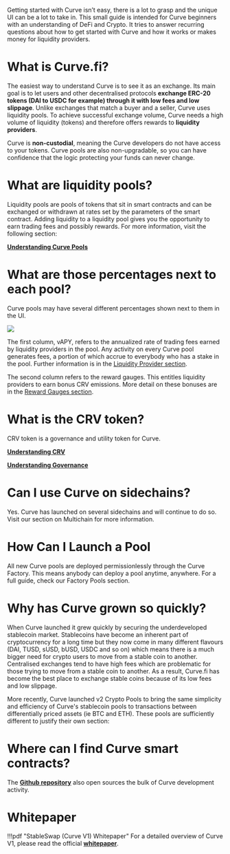 Getting started with Curve isn’t easy, there is a lot to grasp and the unique UI can be a lot to take in. This small guide is intended for Curve beginners with an understanding of DeFi and Crypto. It tries to answer recurring questions about how to get started with Curve and how it works or makes money for liquidity providers.

# **What is Curve.fi?**

The easiest way to understand Curve is to see it as an exchange. Its main goal is to let users and other decentralised protocols **exchange ERC-20 tokens (DAI to USDC for example) through it with low fees and low slippage**. Unlike exchanges that match a buyer and a seller, Curve uses liquidity pools. To achieve successful exchange volume, Curve needs a high volume of liquidity (tokens) and therefore offers rewards to **liquidity providers**.

Curve is **non-custodial**, meaning the Curve developers do not have access to your tokens. Curve pools are also non-upgradable, so you can have confidence that the logic protecting your funds can never change.

# **What are liquidity pools?**

Liquidity pools are pools of tokens that sit in smart contracts and can be exchanged or withdrawn at rates set by the parameters of the smart contract. Adding liquidity to a liquidity pool gives you the opportunity to earn trading fees and possibly rewards. For more information, visit the following section:

[**Understanding Curve Pools**](../lp/understanding-curve-pools.md)

# **What are those percentages next to each pool?**

Curve pools may have several different percentages shown next to them in the UI.

![](https://files.gitbook.com/v0/b/gitbook-x-prod.appspot.com/o/spaces%2F-MFA0rQI3SzfbVFgp3Ic%2Fuploads%2FqKa9dimsxzJ2Zl0paYEQ%2FScreen%20Shot%202022-11-14%20at%203.21.19%20AM.png?alt=media&token=49c819a1-8b2c-4306-8f0b-7a3ad37682a7)

The first column, vAPY, refers to the annualized rate of trading fees earned by liquidity providers in the pool. Any activity on every Curve pool generates fees, a portion of which accrue to everybody who has a stake in the pool. Further information is in the [Liquidity Provider section](../lp/understanding-curve-pools.md).

The second column refers to the reward gauges. This entitles liquidity providers to earn bonus CRV emissions. More detail on these bonuses are in the [Reward Gauges section](../reward-gauges/understanding-gauges.md).

# **What is the CRV token?**

CRV token is a governance and utility token for Curve.

[**Understanding CRV**](../crv-token/understanding-crv.md)

[**Understanding Governance**](../governance/understanding-governance.md)

# **Can I use Curve on sidechains?**

Yes. Curve has launched on several sidechains and will continue to do so. Visit our section on Multichain for more information.

# **How Can I Launch a Pool**

All new Curve pools are deployed permissionlessly through the Curve Factory. This means anybody can deploy a pool anytime, anywhere. For a full guide, check our Factory Pools section.
​
# **Why has Curve grown so quickly?**

When Curve launched it grew quickly by securing the underdeveloped stablecoin market. Stablecoins have become an inherent part of cryptocurrency for a long time but they now come in many different flavours (DAI, TUSD, sUSD, bUSD, USDC and so on) which means there is a much bigger need for crypto users to move from a stable coin to another. Centralised exchanges tend to have high fees which are problematic for those trying to move from a stable coin to another. As a result, Curve.fi has become the best place to exchange stable coins because of its low fees and low slippage.

More recently, Curve launched v2 Crypto Pools to bring the same simplicity and efficiency of Curve's stablecoin pools to transactions between differentially priced assets (ie BTC and ETH). These pools are sufficiently different to justify their own section:
​
# **Where can I find Curve smart contracts?**

The [**Github repository**](https://github.com/curvefi) also open sources the bulk of Curve development activity.


# **Whitepaper**

!!!pdf "StableSwap (Curve V1) Whitepaper"
    For a detailed overview of Curve V1, please read the official [**whitepaper**](../pdf/stableswap-paper.pdf).
